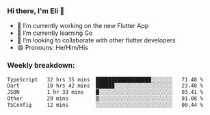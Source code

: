 ### Hi there, I'm Eli 👋
- 🔭 I’m currently working on the new Flutter App
- 🌱 I’m currently learning Go
- 🦄 I’m looking to collaborate with other flutter developers
- 😄 Pronouns: He/Him/His

### Weekly breakdown:
<!--START_SECTION:waka-->

```txt
TypeScript   32 hrs 35 mins  ██████████████████░░░░░░░   71.48 %
Dart         10 hrs 42 mins  ██████░░░░░░░░░░░░░░░░░░░   23.48 %
JSON         1 hr 33 mins    █░░░░░░░░░░░░░░░░░░░░░░░░   03.41 %
Other        29 mins         ▒░░░░░░░░░░░░░░░░░░░░░░░░   01.08 %
TSConfig     12 mins         ░░░░░░░░░░░░░░░░░░░░░░░░░   00.44 %
```

<!--END_SECTION:waka-->
